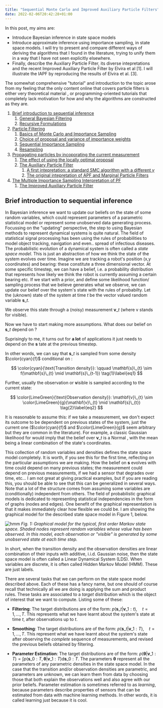 ```yaml
---
title: "Sequential Monte Carlo and Improved Auxiliary Particle Filters"
date: 2022-02-06T20:42:28+01:00
---
```


In this post, my aims are:

- Introduce Bayesian inference in state space models
- Introduce approximate inference using importance sampling, in state space models. I will try to present and compare different ways of deriving the algorithms that I found in the literature, trying to unify them in a way that I have not seen explicitly elsewhere.
- Finally, describe the Auxiliary Particle Filter, its diverse intepretations and the recent Improved Auxiliary Particle Filter by Elvira et al [1]. I will illustrate the IAPF by reproducing the results of Elvira et al. [3].

The somewhat comprehensive "tutorial" and introduction to the topic arose from my feeling that the only content online that covers particle filters is either very theoretical material , or programming-oriented tutorials that completely lack motivation for how and why the algorithms are constructed as they are.

1. [Brief introduction to sequential inference](#introduction)
    1. [General Bayesian Filtering](#generalfilter)
    2. [Recursive Formulations](#recursive)
2. [Particle Filtering](#pf)
    1. [Basics of Monte Carlo and Importance Sampling](#basics)
    2. [Choice of proposal and variance of importance weights](#isproposal)
    3. [Sequential Importance Sampling](#sis)
    4. [Resampling](#resampling)
3. [Propagating particles by incoporating the current measurement](#apf)
    1. [The effect of using the locally optimal proposal](#optimalproposal)
    2. [The Auxiliary Particle Filter](#apf2)
        1. [A first intepretation: a standard SMC algorithm with a different $\gamma$](#firstapf)
        2. [The original intepretation of APF and Marginal Particle Filters](#marginalpf)
4. [The Multiple Importance Sampling Interpretation of PF](#mis)
    1. [The Improved Auxiliary Particle Filter](#iapf)

## Brief introduction to sequential inference <a name="introduction"></a>

In Bayesian inference we want to update our beliefs on the state of some random variables, which could represent parameters of a parametric statistical model or represent some unobserved data generating process. Focussing on the "updating" perspective, the step to using Bayesian methods to represent dynamical systems is quite natural. The field of statistical signal processing has been using the rules of probabilities to model object tracking, navigation and even.. spread of infectious diseases.
The probabilistic evolution of a dynamical system is often called a *state space model*. This is just an abstraction of how we think the state of the system evolves over time. Imagine we are tracking a robot's position (x,y coordinates) and bearing: these constitute a three dimensional vector. At some specific timestep, we can have a belief, i.e. a probability distribution that represents how likely we think the robot is currently assuming a certain bearing etc. If we start with a prior, and define some likelihood function/ sampling process that we believe generates what we observe, we can update our belief over the system's state with the rules of probabilty.
Let the (uknown) state of the system at time $t$ be the vector valued random variable $\mathbf{s}\_{t}$.

We observe this state through a (noisy) measurement $\mathbf{v}\_{t}$ (where v stands for visible).

Now we have to start making more assumptions. What does our belief on $\mathbf{s}\_{t}$ depend on ?

Suprisingly to me, it turns out for **a lot** of applications it just needs to depend on the $\mathbf{s}$ tate at the previous timestep.

In other words, we can say that $\mathbf{s}\_{t}$ is sampled from some density $\color{cyan}{f}$ conditional on
:

$$ \color{cyan}{\text{Transition density}}: \qquad \mathbf{s}\_{t} \sim f(\mathbf{s}\_{t} \mid \mathbf{s}\_{t-1}) \tag{1}\label{eq1}
 $$

 Further, usually the observation or $\mathbf{v}$isible is sampled according to the current state:

 $$
 \color{LimeGreen}{\text{Observation density}}: \mathbf{v}\_{t} \sim \color{LimeGreen}{g}(\mathbf{v}\_{t} \mid \mathbf{s}\_{t}) \tag{2}\label{eq2}
 $$

 It is reasonable to assume this: if we take a measurement, we don't expect its outcome to be dependent on previous states of the system, just the current one ($\color{cyan}{f}$ and $\color{LimeGreen}{g}$ seem arbitrary but they are common in the literature). For example, a classic Gaussian likelihood for would imply that the belief over $\mathbf{v}\_{t}$ is a Normal , with the mean being a linear combination of the state's coordinates.

 This collection of random variables and densities defines the state space model completely. It is worth, if you see this for the first time, reflecting on the particular assumptions we are making. How the belief on $\mathbf{s}$ evolves with time could depend on many previous states; the measurement could depend on previous measurements, if we had a sensor that degrades over time, etc... I am not great at giving practical examples, but if you are reading this, you should be able to see that this can be generalized in several ways.
 Note that a lot of the structure comes from assuming some variables are (conditionally) independent from others. The field of probabilistic graphical models is dedicated to representing statistical independencies in the form of graphs (nodes and edges). One benefit of the graphical representation is that it makes immediately clear how flexible we could be. I am showing the graphical model for the described state space model in Figure 1, below.

 ![hmm](/hmm.svg)
*Fig. 1: Graphical model for the typical, first order Markov state space. Shaded nodes represent random variables whose value has been observed. In this model, each observation or "visible" is generated by some unobserved state at each time step.*

In short, when the transition density and the observation densities are linear combination of their inputs with additive, i.i.d. Gaussian noise, then the state space model is often called a Linear Dynamical System (LDS). When variables are discrete, it is often called Hidden Markov Model (HMM). These are just labels.

There are several tasks that we can perform on the state space model described above. Each of these has a fancy name, but one should of course recall that technically all we are doing is applying the sum and product rules. These tasks are associated to a *target* distribution which is the object of interest that we want to compute. Listing some of these:

  - **Filtering**: The target distributions are of the form: $p\left(\mathbf{s}\_{t} | \mathbf{v}\_{1: t}\right), \quad t=1, \ldots, T$. This represents what we have learnt about the system's state at time $t$, after observations up to $t$.<br>

  - **Smoothing**:  The target distributions are of the form: $p\left(\mathbf{s}\_{t} | \mathbf{v}\_{1: T}\right), \quad t=1, \ldots, T$. This represent what we have learnt about the system's state after observing the *complete* sequence of measurements, and revised the previous beliefs obtained by filtering. <br>

  - **Parameter Estimation**: The target distributions are of the form: $p\left(\boldsymbol{\theta} | \mathbf{v}\_{1: T}\right)= \int p\left(\mathbf{s}\_{0:T}, \boldsymbol{\theta} | \mathbf{v}\_{1: T}\right) \mathrm{d} \mathbf{s}\_{0: T}$. The parameters $\boldsymbol{\theta}$ represent all the parameters of any parametric densities in the state space model. In the case that the transition and/or observation densities are parametric, and parameters are unknown, we can learn them from data by choosing those that both explain the observations well and also agree with our prior beliefs. Parameter estimation is sometimes referred to as <i>learning</i>, because parameters describe properties of sensors that can be estimated from data with machine learning methods. In other words, it is called learning just because it is cool.
